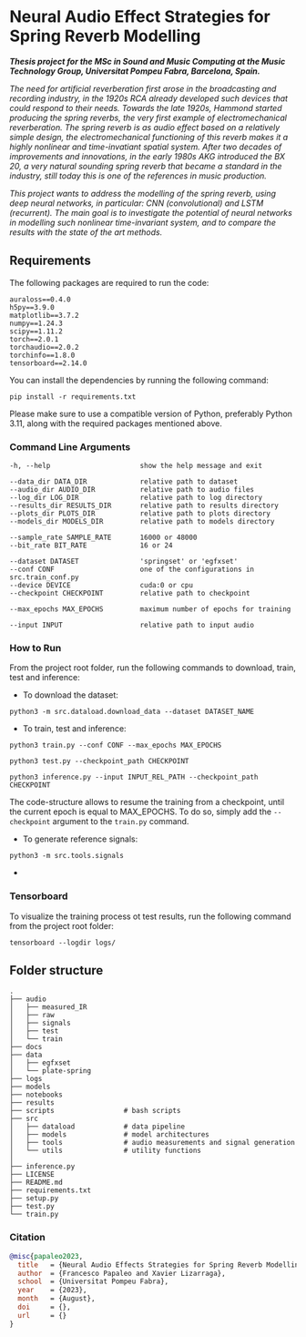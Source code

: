 # Neural Audio Effect Strategies for Spring Reverb Modelling

***Thesis project for the MSc in Sound and Music Computing at the Music Technology Group, Universitat Pompeu Fabra, Barcelona, Spain.***

*The need for artificial reverberation first arose in the broadcasting and recording industry, in the 1920s RCA already developed such devices that could respond to their needs. Towards the late 1920s, Hammond started producing the spring reverbs, the very first example of electromechanical reverberation. The spring reverb is as audio effect based on a relatively simple design, the electromechanical functioning of this reverb makes it a highly nonlinear and time-invatiant spatial system. After two decades of improvements and innovations, in the early 1980s AKG introduced the BX 20, a very natural sounding spring reverb that became a standard in the industry, still today this is one of the references in music production.*

*This project wants to address the modelling of the spring reverb, using deep neural networks, in particular: CNN (convolutional) and LSTM (recurrent). The main goal is to investigate the potential of neural networks in modelling such nonlinear time-invariant system, and to compare the results with the state of the art methods.*

## Requirements
The following packages are required to run the code:

```terminal
auraloss==0.4.0
h5py==3.9.0
matplotlib==3.7.2
numpy==1.24.3
scipy==1.11.2
torch==2.0.1
torchaudio==2.0.2
torchinfo==1.8.0
tensorboard==2.14.0
```
You can install the dependencies by running the following command:
```terminal
pip install -r requirements.txt
```

Please make sure to use a compatible version of Python, preferably Python 3.11, along with the required packages mentioned above.


### Command Line Arguments
```terminal
-h, --help                      show the help message and exit

--data_dir DATA_DIR             relative path to dataset
--audio_dir AUDIO_DIR           relative path to audio files
--log_dir LOG_DIR               relative path to log directory
--results_dir RESULTS_DIR       relative path to results directory
--plots_dir PLOTS_DIR           relative path to plots directory
--models_dir MODELS_DIR         relative path to models directory

--sample_rate SAMPLE_RATE       16000 or 48000
--bit_rate BIT_RATE             16 or 24

--dataset DATASET               'springset' or 'egfxset'
--conf CONF                     one of the configurations in src.train_conf.py
--device DEVICE                 cuda:0 or cpu
--checkpoint CHECKPOINT         relative path to checkpoint

--max_epochs MAX_EPOCHS         maximum number of epochs for training

--input INPUT                   relative path to input audio
```


### How to Run
From the project root folder, run the following commands to download, train, test and inference:

- To download the dataset:
```terminal
python3 -m src.dataload.download_data --dataset DATASET_NAME
```

- To train, test and inference:
```terminal
python3 train.py --conf CONF --max_epochs MAX_EPOCHS

python3 test.py --checkpoint_path CHECKPOINT

python3 inference.py --input INPUT_REL_PATH --checkpoint_path CHECKPOINT
```
The code-structure allows to resume the training from a checkpoint, until the current epoch is equal to MAX_EPOCHS.
To do so, simply add the `--checkpoint` argument to the `train.py` command.


- To generate reference signals:
  
```terminal
python3 -m src.tools.signals
```

- 
### Tensorboard
To visualize the training process ot test results, run the following command from the project root folder:
```terminal
tensorboard --logdir logs/
```

## Folder structure
```terminal
.
├── audio
│   ├── measured_IR
│   ├── raw
│   ├── signals
│   ├── test
│   └── train
├── docs
├── data
│   ├── egfxset
│   └── plate-spring
├── logs
├── models
├── notebooks
├── results
├── scripts                 # bash scripts
├── src
│   ├── dataload            # data pipeline
│   ├── models              # model architectures
│   ├── tools               # audio measurements and signal generation
│   └── utils               # utility functions
│
├── inference.py          
├── LICENSE
├── README.md
├── requirements.txt
├── setup.py
├── test.py
└── train.py
```


### Citation
```bibtex
@misc{papaleo2023,
  title   = {Neural Audio Effects Strategies for Spring Reverb Modelling},
  author  = {Francesco Papaleo and Xavier Lizarraga},
  school  = {Universitat Pompeu Fabra},
  year    = {2023},
  month   = {August},
  doi     = {},
  url     = {}
}
```  

